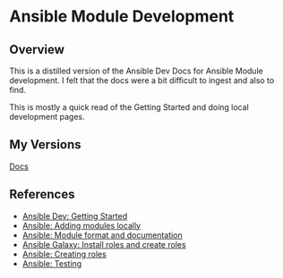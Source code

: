# Ansible Module Development

## Overview

This is a distilled version of the Ansible Dev Docs for Ansible Module development.
I felt that the docs were a bit difficult to ingest and also to find.

This is mostly a quick read of the Getting Started and doing local development 
pages.

## My Versions

[Docs](docs/README.md)

## References

* [Ansible Dev: Getting Started](https://docs.ansible.com/ansible/latest/dev_guide/developing_modules_general.html)
* [Ansible: Adding modules locally](https://docs.ansible.com/ansible/latest/dev_guide/developing_locally.html)
* [Ansible: Module format and documentation](https://docs.ansible.com/ansible/latest/dev_guide/developing_modules_documenting.html#developing-modules-documenting)
* [Ansible Galaxy: Install roles and create roles](https://docs.ansible.com/ansible/latest/reference_appendices/galaxy.html)
* [Ansible: Creating roles](https://galaxy.ansible.com/docs/contributing/creating_role.html#role-metadata)
* [Ansible: Testing](https://docs.ansible.com/ansible/latest/dev_guide/testing.html)